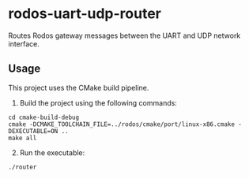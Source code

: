 # rodos-uart-udp-router

Routes Rodos gateway messages between the UART and UDP network interface.

## Usage

This project uses the CMake build pipeline.

1. Build the project using the following commands:

```shell
cd cmake-build-debug
cmake -DCMAKE_TOOLCHAIN_FILE=../rodos/cmake/port/linux-x86.cmake -DEXECUTABLE=ON ..
make all
```

2. Run the executable:

```shell
./router
```
